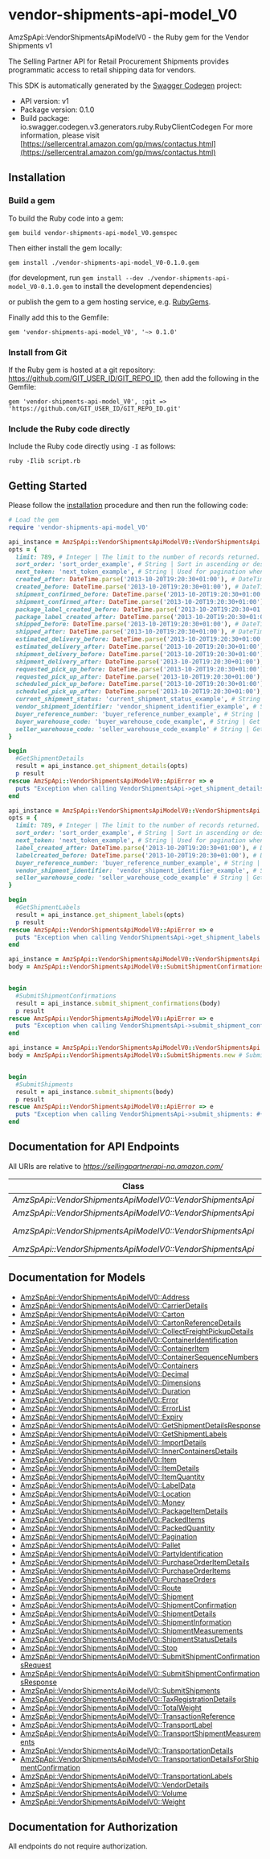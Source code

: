 # vendor-shipments-api-model_V0

AmzSpApi::VendorShipmentsApiModelV0 - the Ruby gem for the Vendor Shipments v1

The Selling Partner API for Retail Procurement Shipments provides programmatic access to retail shipping data for vendors.

This SDK is automatically generated by the [Swagger Codegen](https://github.com/swagger-api/swagger-codegen) project:

- API version: v1
- Package version: 0.1.0
- Build package: io.swagger.codegen.v3.generators.ruby.RubyClientCodegen
For more information, please visit [https://sellercentral.amazon.com/gp/mws/contactus.html](https://sellercentral.amazon.com/gp/mws/contactus.html)

## Installation

### Build a gem

To build the Ruby code into a gem:

```shell
gem build vendor-shipments-api-model_V0.gemspec
```

Then either install the gem locally:

```shell
gem install ./vendor-shipments-api-model_V0-0.1.0.gem
```
(for development, run `gem install --dev ./vendor-shipments-api-model_V0-0.1.0.gem` to install the development dependencies)

or publish the gem to a gem hosting service, e.g. [RubyGems](https://rubygems.org/).

Finally add this to the Gemfile:

    gem 'vendor-shipments-api-model_V0', '~> 0.1.0'

### Install from Git

If the Ruby gem is hosted at a git repository: https://github.com/GIT_USER_ID/GIT_REPO_ID, then add the following in the Gemfile:

    gem 'vendor-shipments-api-model_V0', :git => 'https://github.com/GIT_USER_ID/GIT_REPO_ID.git'

### Include the Ruby code directly

Include the Ruby code directly using `-I` as follows:

```shell
ruby -Ilib script.rb
```

## Getting Started

Please follow the [installation](#installation) procedure and then run the following code:
```ruby
# Load the gem
require 'vendor-shipments-api-model_V0'

api_instance = AmzSpApi::VendorShipmentsApiModelV0::VendorShipmentsApi.new
opts = { 
  limit: 789, # Integer | The limit to the number of records returned. Default value is 50 records.
  sort_order: 'sort_order_example', # String | Sort in ascending or descending order by purchase order creation date.
  next_token: 'next_token_example', # String | Used for pagination when there are more shipments than the specified result size limit.
  created_after: DateTime.parse('2013-10-20T19:20:30+01:00'), # DateTime | Get Shipment Details that became available after this timestamp will be included in the result. Must be in <a href='https://developer-docs.amazon.com/sp-api/docs/iso-8601'>ISO 8601</a> format.
  created_before: DateTime.parse('2013-10-20T19:20:30+01:00'), # DateTime | Get Shipment Details that became available before this timestamp will be included in the result. Must be in <a href='https://developer-docs.amazon.com/sp-api/docs/iso-8601'>ISO 8601</a> format.
  shipment_confirmed_before: DateTime.parse('2013-10-20T19:20:30+01:00'), # DateTime | Get Shipment Details by passing Shipment confirmed create Date Before. Must be in <a href='https://developer-docs.amazon.com/sp-api/docs/iso-8601'>ISO 8601</a> format.
  shipment_confirmed_after: DateTime.parse('2013-10-20T19:20:30+01:00'), # DateTime | Get Shipment Details by passing Shipment confirmed create Date After. Must be in <a href='https://developer-docs.amazon.com/sp-api/docs/iso-8601'>ISO 8601</a> format.
  package_label_created_before: DateTime.parse('2013-10-20T19:20:30+01:00'), # DateTime | Get Shipment Details by passing Package label create Date by buyer. Must be in <a href='https://developer-docs.amazon.com/sp-api/docs/iso-8601'>ISO 8601</a> format.
  package_label_created_after: DateTime.parse('2013-10-20T19:20:30+01:00'), # DateTime | Get Shipment Details by passing Package label create Date After by buyer. Must be in <a href='https://developer-docs.amazon.com/sp-api/docs/iso-8601'>ISO 8601</a> format.
  shipped_before: DateTime.parse('2013-10-20T19:20:30+01:00'), # DateTime | Get Shipment Details by passing Shipped Date Before. Must be in <a href='https://developer-docs.amazon.com/sp-api/docs/iso-8601'>ISO 8601</a> format.
  shipped_after: DateTime.parse('2013-10-20T19:20:30+01:00'), # DateTime | Get Shipment Details by passing Shipped Date After. Must be in <a href='https://developer-docs.amazon.com/sp-api/docs/iso-8601'>ISO 8601</a> format.
  estimated_delivery_before: DateTime.parse('2013-10-20T19:20:30+01:00'), # DateTime | Get Shipment Details by passing Estimated Delivery Date Before. Must be in <a href='https://developer-docs.amazon.com/sp-api/docs/iso-8601'>ISO 8601</a> format.
  estimated_delivery_after: DateTime.parse('2013-10-20T19:20:30+01:00'), # DateTime | Get Shipment Details by passing Estimated Delivery Date Before. Must be in <a href='https://developer-docs.amazon.com/sp-api/docs/iso-8601'>ISO 8601</a> format.
  shipment_delivery_before: DateTime.parse('2013-10-20T19:20:30+01:00'), # DateTime | Get Shipment Details by passing Shipment Delivery Date Before. Must be in <a href='https://developer-docs.amazon.com/sp-api/docs/iso-8601'>ISO 8601</a> format.
  shipment_delivery_after: DateTime.parse('2013-10-20T19:20:30+01:00'), # DateTime | Get Shipment Details by passing Shipment Delivery Date After. Must be in <a href='https://developer-docs.amazon.com/sp-api/docs/iso-8601'>ISO 8601</a> format.
  requested_pick_up_before: DateTime.parse('2013-10-20T19:20:30+01:00'), # DateTime | Get Shipment Details by passing Before Requested pickup date. Must be in <a href='https://developer-docs.amazon.com/sp-api/docs/iso-8601'>ISO 8601</a> format.
  requested_pick_up_after: DateTime.parse('2013-10-20T19:20:30+01:00'), # DateTime | Get Shipment Details by passing After Requested pickup date. Must be in <a href='https://developer-docs.amazon.com/sp-api/docs/iso-8601'>ISO 8601</a> format.
  scheduled_pick_up_before: DateTime.parse('2013-10-20T19:20:30+01:00'), # DateTime | Get Shipment Details by passing Before scheduled pickup date. Must be in <a href='https://developer-docs.amazon.com/sp-api/docs/iso-8601'>ISO 8601</a> format.
  scheduled_pick_up_after: DateTime.parse('2013-10-20T19:20:30+01:00'), # DateTime | Get Shipment Details by passing After Scheduled pickup date. Must be in <a href='https://developer-docs.amazon.com/sp-api/docs/iso-8601'>ISO 8601</a> format.
  current_shipment_status: 'current_shipment_status_example', # String | Get Shipment Details by passing Current shipment status.
  vendor_shipment_identifier: 'vendor_shipment_identifier_example', # String | Get Shipment Details by passing Vendor Shipment ID
  buyer_reference_number: 'buyer_reference_number_example', # String | Get Shipment Details by passing buyer Reference ID
  buyer_warehouse_code: 'buyer_warehouse_code_example', # String | Get Shipping Details based on buyer warehouse code. This value should be same as 'shipToParty.partyId' in the Shipment.
  seller_warehouse_code: 'seller_warehouse_code_example' # String | Get Shipping Details based on vendor warehouse code. This value should be same as 'sellingParty.partyId' in the Shipment.
}

begin
  #GetShipmentDetails
  result = api_instance.get_shipment_details(opts)
  p result
rescue AmzSpApi::VendorShipmentsApiModelV0::ApiError => e
  puts "Exception when calling VendorShipmentsApi->get_shipment_details: #{e}"
end

api_instance = AmzSpApi::VendorShipmentsApiModelV0::VendorShipmentsApi.new
opts = { 
  limit: 789, # Integer | The limit to the number of records returned. Default value is 50 records.
  sort_order: 'sort_order_example', # String | Sort in ascending or descending order by transport label creation date.
  next_token: 'next_token_example', # String | Used for pagination when there are more transport label than the specified result size limit.
  label_created_after: DateTime.parse('2013-10-20T19:20:30+01:00'), # DateTime | transport Labels that became available after this timestamp will be included in the result. Must be in ISO-8601 date/time format.
  labelcreated_before: DateTime.parse('2013-10-20T19:20:30+01:00'), # DateTime | transport Labels that became available before this timestamp will be included in the result. Must be in ISO-8601 date/time format.
  buyer_reference_number: 'buyer_reference_number_example', # String | Get transport labels by passing Buyer Reference Number to retreive the corresponding transport label.
  vendor_shipment_identifier: 'vendor_shipment_identifier_example', # String | Get transport labels by passing Vendor Shipment ID to retreive the corresponding transport label.
  seller_warehouse_code: 'seller_warehouse_code_example' # String | Get Shipping labels based Vendor Warehouse code. This value should be same as 'shipFromParty.partyId' in the Shipment.
}

begin
  #GetShipmentLabels
  result = api_instance.get_shipment_labels(opts)
  p result
rescue AmzSpApi::VendorShipmentsApiModelV0::ApiError => e
  puts "Exception when calling VendorShipmentsApi->get_shipment_labels: #{e}"
end

api_instance = AmzSpApi::VendorShipmentsApiModelV0::VendorShipmentsApi.new
body = AmzSpApi::VendorShipmentsApiModelV0::SubmitShipmentConfirmationsRequest.new # SubmitShipmentConfirmationsRequest | A request to submit shipment confirmation.


begin
  #SubmitShipmentConfirmations
  result = api_instance.submit_shipment_confirmations(body)
  p result
rescue AmzSpApi::VendorShipmentsApiModelV0::ApiError => e
  puts "Exception when calling VendorShipmentsApi->submit_shipment_confirmations: #{e}"
end

api_instance = AmzSpApi::VendorShipmentsApiModelV0::VendorShipmentsApi.new
body = AmzSpApi::VendorShipmentsApiModelV0::SubmitShipments.new # SubmitShipments | A request to submit shipment request.


begin
  #SubmitShipments
  result = api_instance.submit_shipments(body)
  p result
rescue AmzSpApi::VendorShipmentsApiModelV0::ApiError => e
  puts "Exception when calling VendorShipmentsApi->submit_shipments: #{e}"
end
```

## Documentation for API Endpoints

All URIs are relative to *https://sellingpartnerapi-na.amazon.com/*

Class | Method | HTTP request | Description
------------ | ------------- | ------------- | -------------
*AmzSpApi::VendorShipmentsApiModelV0::VendorShipmentsApi* | [**get_shipment_details**](docs/VendorShipmentsApi.md#get_shipment_details) | **GET** /vendor/shipping/v1/shipments | GetShipmentDetails
*AmzSpApi::VendorShipmentsApiModelV0::VendorShipmentsApi* | [**get_shipment_labels**](docs/VendorShipmentsApi.md#get_shipment_labels) | **GET** /vendor/shipping/v1/transportLabels | GetShipmentLabels
*AmzSpApi::VendorShipmentsApiModelV0::VendorShipmentsApi* | [**submit_shipment_confirmations**](docs/VendorShipmentsApi.md#submit_shipment_confirmations) | **POST** /vendor/shipping/v1/shipmentConfirmations | SubmitShipmentConfirmations
*AmzSpApi::VendorShipmentsApiModelV0::VendorShipmentsApi* | [**submit_shipments**](docs/VendorShipmentsApi.md#submit_shipments) | **POST** /vendor/shipping/v1/shipments | SubmitShipments

## Documentation for Models

 - [AmzSpApi::VendorShipmentsApiModelV0::Address](docs/Address.md)
 - [AmzSpApi::VendorShipmentsApiModelV0::CarrierDetails](docs/CarrierDetails.md)
 - [AmzSpApi::VendorShipmentsApiModelV0::Carton](docs/Carton.md)
 - [AmzSpApi::VendorShipmentsApiModelV0::CartonReferenceDetails](docs/CartonReferenceDetails.md)
 - [AmzSpApi::VendorShipmentsApiModelV0::CollectFreightPickupDetails](docs/CollectFreightPickupDetails.md)
 - [AmzSpApi::VendorShipmentsApiModelV0::ContainerIdentification](docs/ContainerIdentification.md)
 - [AmzSpApi::VendorShipmentsApiModelV0::ContainerItem](docs/ContainerItem.md)
 - [AmzSpApi::VendorShipmentsApiModelV0::ContainerSequenceNumbers](docs/ContainerSequenceNumbers.md)
 - [AmzSpApi::VendorShipmentsApiModelV0::Containers](docs/Containers.md)
 - [AmzSpApi::VendorShipmentsApiModelV0::Decimal](docs/Decimal.md)
 - [AmzSpApi::VendorShipmentsApiModelV0::Dimensions](docs/Dimensions.md)
 - [AmzSpApi::VendorShipmentsApiModelV0::Duration](docs/Duration.md)
 - [AmzSpApi::VendorShipmentsApiModelV0::Error](docs/Error.md)
 - [AmzSpApi::VendorShipmentsApiModelV0::ErrorList](docs/ErrorList.md)
 - [AmzSpApi::VendorShipmentsApiModelV0::Expiry](docs/Expiry.md)
 - [AmzSpApi::VendorShipmentsApiModelV0::GetShipmentDetailsResponse](docs/GetShipmentDetailsResponse.md)
 - [AmzSpApi::VendorShipmentsApiModelV0::GetShipmentLabels](docs/GetShipmentLabels.md)
 - [AmzSpApi::VendorShipmentsApiModelV0::ImportDetails](docs/ImportDetails.md)
 - [AmzSpApi::VendorShipmentsApiModelV0::InnerContainersDetails](docs/InnerContainersDetails.md)
 - [AmzSpApi::VendorShipmentsApiModelV0::Item](docs/Item.md)
 - [AmzSpApi::VendorShipmentsApiModelV0::ItemDetails](docs/ItemDetails.md)
 - [AmzSpApi::VendorShipmentsApiModelV0::ItemQuantity](docs/ItemQuantity.md)
 - [AmzSpApi::VendorShipmentsApiModelV0::LabelData](docs/LabelData.md)
 - [AmzSpApi::VendorShipmentsApiModelV0::Location](docs/Location.md)
 - [AmzSpApi::VendorShipmentsApiModelV0::Money](docs/Money.md)
 - [AmzSpApi::VendorShipmentsApiModelV0::PackageItemDetails](docs/PackageItemDetails.md)
 - [AmzSpApi::VendorShipmentsApiModelV0::PackedItems](docs/PackedItems.md)
 - [AmzSpApi::VendorShipmentsApiModelV0::PackedQuantity](docs/PackedQuantity.md)
 - [AmzSpApi::VendorShipmentsApiModelV0::Pagination](docs/Pagination.md)
 - [AmzSpApi::VendorShipmentsApiModelV0::Pallet](docs/Pallet.md)
 - [AmzSpApi::VendorShipmentsApiModelV0::PartyIdentification](docs/PartyIdentification.md)
 - [AmzSpApi::VendorShipmentsApiModelV0::PurchaseOrderItemDetails](docs/PurchaseOrderItemDetails.md)
 - [AmzSpApi::VendorShipmentsApiModelV0::PurchaseOrderItems](docs/PurchaseOrderItems.md)
 - [AmzSpApi::VendorShipmentsApiModelV0::PurchaseOrders](docs/PurchaseOrders.md)
 - [AmzSpApi::VendorShipmentsApiModelV0::Route](docs/Route.md)
 - [AmzSpApi::VendorShipmentsApiModelV0::Shipment](docs/Shipment.md)
 - [AmzSpApi::VendorShipmentsApiModelV0::ShipmentConfirmation](docs/ShipmentConfirmation.md)
 - [AmzSpApi::VendorShipmentsApiModelV0::ShipmentDetails](docs/ShipmentDetails.md)
 - [AmzSpApi::VendorShipmentsApiModelV0::ShipmentInformation](docs/ShipmentInformation.md)
 - [AmzSpApi::VendorShipmentsApiModelV0::ShipmentMeasurements](docs/ShipmentMeasurements.md)
 - [AmzSpApi::VendorShipmentsApiModelV0::ShipmentStatusDetails](docs/ShipmentStatusDetails.md)
 - [AmzSpApi::VendorShipmentsApiModelV0::Stop](docs/Stop.md)
 - [AmzSpApi::VendorShipmentsApiModelV0::SubmitShipmentConfirmationsRequest](docs/SubmitShipmentConfirmationsRequest.md)
 - [AmzSpApi::VendorShipmentsApiModelV0::SubmitShipmentConfirmationsResponse](docs/SubmitShipmentConfirmationsResponse.md)
 - [AmzSpApi::VendorShipmentsApiModelV0::SubmitShipments](docs/SubmitShipments.md)
 - [AmzSpApi::VendorShipmentsApiModelV0::TaxRegistrationDetails](docs/TaxRegistrationDetails.md)
 - [AmzSpApi::VendorShipmentsApiModelV0::TotalWeight](docs/TotalWeight.md)
 - [AmzSpApi::VendorShipmentsApiModelV0::TransactionReference](docs/TransactionReference.md)
 - [AmzSpApi::VendorShipmentsApiModelV0::TransportLabel](docs/TransportLabel.md)
 - [AmzSpApi::VendorShipmentsApiModelV0::TransportShipmentMeasurements](docs/TransportShipmentMeasurements.md)
 - [AmzSpApi::VendorShipmentsApiModelV0::TransportationDetails](docs/TransportationDetails.md)
 - [AmzSpApi::VendorShipmentsApiModelV0::TransportationDetailsForShipmentConfirmation](docs/TransportationDetailsForShipmentConfirmation.md)
 - [AmzSpApi::VendorShipmentsApiModelV0::TransportationLabels](docs/TransportationLabels.md)
 - [AmzSpApi::VendorShipmentsApiModelV0::VendorDetails](docs/VendorDetails.md)
 - [AmzSpApi::VendorShipmentsApiModelV0::Volume](docs/Volume.md)
 - [AmzSpApi::VendorShipmentsApiModelV0::Weight](docs/Weight.md)

## Documentation for Authorization

 All endpoints do not require authorization.

